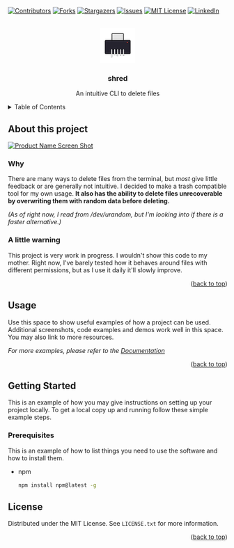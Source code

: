 <div id="top"></div>
<!--
*** Thanks for checking out the Best-README-Template. If you have a suggestion
*** that would make this better, please fork the repo and create a pull request
*** or simply open an issue with the tag "enhancement".
*** Don't forget to give the project a star!
*** Thanks again! Now go create something AMAZING! :D
-->



<!-- PROJECT SHIELDS -->
<!--
*** I'm using markdown "reference style" links for readability.
*** Reference links are enclosed in brackets [ ] instead of parentheses ( ).
*** See the bottom of this document for the declaration of the reference variables
*** for contributors-url, forks-url, etc. This is an optional, concise syntax you may use.
*** https://www.markdownguide.org/basic-syntax/#reference-style-links
-->
[![Contributors][contributors-shield]][contributors-url]
[![Forks][forks-shield]][forks-url]
[![Stargazers][stars-shield]][stars-url]
[![Issues][issues-shield]][issues-url]
[![MIT License][license-shield]][license-url]
[![LinkedIn][linkedin-shield]][linkedin-url]



<!-- PROJECT LOGO -->
<br />
<div align="center">
  <a href="https://github.com/jemhop/shred">
    <img src="images/logo.png" alt="Logo" width="80" height="80">
  </a>

<h3 align="center">shred</h3>

  <p align="center">
    An intuitive CLI to delete files
</div>



<!-- TABLE OF CONTENTS -->
<details>
  <summary>Table of Contents</summary>
  <ol>
    <li>
      <a href="#about-the-project">About this project</a>
      <ul>
        <li><a href="#why">Why</a></li>
        <li><a href="#a-little-warning">A little warning</a></li>
        </ul>
    </li>
    <li><a href="#usage">Usage</a></li>
    <li>
      <a href="#getting-started">Getting Started</a>
      <ul>
        <li><a href="#prerequisites">Prerequisites</a></li>
        <li><a href="#installation">Installation</a></li>
      </ul>
    </li>
    <li><a href="#license">License</a></li>
  </ol>
</details>



<!-- ABOUT THE PROJECT -->
## About this project

[![Product Name Screen Shot][product-screenshot]](https://example.com)

### Why

There are many ways to delete files from the terminal, but *most* give little feedback or are generally not intuitive. I decided to make a trash compatible tool for my own usage. **It also has the ability to delete files unrecoverable by overwriting them with random data before deleting.** 

*(As of right now, I read from /dev/urandom, but I'm looking into if there is a faster alternative.)*

### A little warning

This project is very work in progress. I wouldn't show this code to my mother. Right now, I've barely tested how it behaves around files with different permissions, but as I use it daily it'll slowly improve.



<p align="right">(<a href="#top">back to top</a>)</p>






<!-- USAGE EXAMPLES -->
## Usage

Use this space to show useful examples of how a project can be used. Additional screenshots, code examples and demos work well in this space. You may also link to more resources.

_For more examples, please refer to the [Documentation](https://example.com)_

<p align="right">(<a href="#top">back to top</a>)</p>


<!-- GETTING STARTED -->
## Getting Started

This is an example of how you may give instructions on setting up your project locally.
To get a local copy up and running follow these simple example steps.

### Prerequisites

This is an example of how to list things you need to use the software and how to install them.
* npm
  ```sh
  npm install npm@latest -g
  ```


<!-- LICENSE -->
## License

Distributed under the MIT License. See `LICENSE.txt` for more information.

<p align="right">(<a href="#top">back to top</a>)</p>



<!-- MARKDOWN LINKS & IMAGES -->
<!-- https://www.markdownguide.org/basic-syntax/#reference-style-links -->
[contributors-shield]: https://img.shields.io/github/contributors/jemhop/shred.svg?style=for-the-badge
[contributors-url]: https://github.com/jemhop/shred/graphs/contributors
[forks-shield]: https://img.shields.io/github/forks/jemhop/shred.svg?style=for-the-badge
[forks-url]: https://github.com/jemhop/shred/network/members
[stars-shield]: https://img.shields.io/github/stars/jemhop/shred.svg?style=for-the-badge
[stars-url]: https://github.com/jemhop/shred/stargazers
[issues-shield]: https://img.shields.io/github/issues/jemhop/shred.svg?style=for-the-badge
[issues-url]: https://github.com/jemhop/shred/issues
[license-shield]: https://img.shields.io/github/license/jemhop/shred.svg?style=for-the-badge
[license-url]: https://github.com/jemhop/shred/blob/master/LICENSE.txt
[linkedin-shield]: https://img.shields.io/badge/-LinkedIn-black.svg?style=for-the-badge&logo=linkedin&colorB=555
[linkedin-url]: https://linkedin.com/in/linkedin_username
[product-screenshot]: images/screenshot.png
